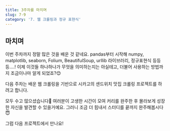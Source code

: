 ```yaml
---
title: 3주차를 마치며
slug: 7-9
category: '7. 웹 크롤링과 정규 표현식'
---
```


## 마치며

이번 주차까지 정말 많은 것을 배운 것 같네요. pandas부터 시작해 numpy, matplotlib, seaborn, Folium, BeautifulSoup, urllib 라이브러리, 정규표현식 등등등....! 이제 이것들 하나하나가 무엇을 의미하는지는 아실테고, 더불어 사용하는 방법까지 조금이나마 알게 되었죠?😊

다음 주차는 배운 웹 크롤링을 기반으로 시카고의 샌드위치 맛집 크롤링 프로젝트를 하려고 합니다. 

모두 수고 많으셨습니다💖 여러분이 고생한 시간이 모여 커리를 완주한 후 몰라보게 성장한 자신을 발견할 수 있을거예요. 그러니 조금 더 힘내서 스터디를 끝까지 완주해봅시다 😇

그럼 다음 프로젝트에서 만나요!

